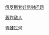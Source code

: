 [
俄罗斯套娃信封问题](https://leetcode-cn.com/problems/russian-doll-envelopes)

[轰炸敌人](https://leetcode-cn.com/problems/bomb-enemy)  

[青蛙过河](https://leetcode-cn.com/problems/frog-jump)   